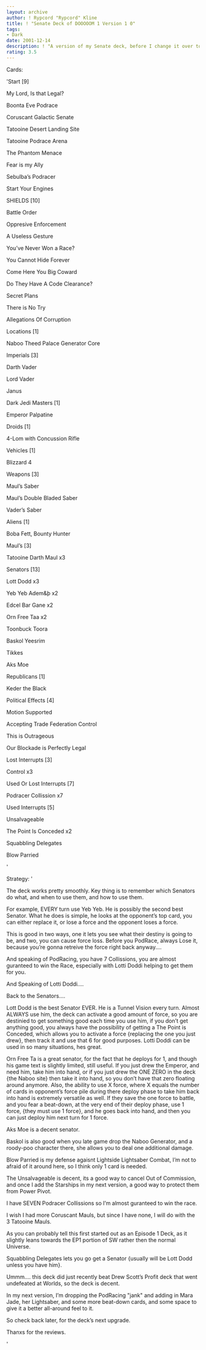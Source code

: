 ```yaml
---
layout: archive
author: ! Rypcord "Rypcord" Kline
title: ! "Senate Deck of DOOOOOM 1 Version 1 0"
tags:
- Dark
date: 2001-12-14
description: ! "A version of my Senate deck, before I change it over to its next form {expect to soon see the Senate Deck of DOOOOOOOM: 2: Version: 1.6 coming soon}"
rating: 3.5
---
```

Cards: 

'Start [9]

My Lord, Is that Legal?

Boonta Eve Podrace

Coruscant Galactic Senate

Tatooine Desert Landing Site

Tatooine Podrace Arena

The Phantom Menace

Fear is my Ally

Sebulba’s Podracer

Start Your Engines


SHIELDS [10] 

Battle Order

Oppresive Enforcement

A Useless Gesture

You’ve Never Won a Race?

You Cannot Hide Forever

Come Here You Big Coward

Do They Have A Code Clearance?

Secret Plans

There is No Try

Allegations Of Corruption


Locations [1]

Naboo Theed Palace Generator Core


Imperials [3]

Darth Vader

Lord Vader

Janus


Dark Jedi Masters [1]

Emperor Palpatine


Droids [1]

4-Lom with Concussion Rifle


Vehicles [1]

Blizzard 4


Weapons [3]

Maul’s Saber

Maul’s Double Bladed Saber

Vader’s Saber


Aliens [1]

Boba Fett, Bounty Hunter


Maul’s [3]

Tatooine Darth Maul x3


Senators [13]

Lott Dodd x3

Yeb Yeb Adem&þ x2

Edcel Bar Gane x2

Orn Free Taa x2

Toonbuck Toora

Baskol Yeesrim

Tikkes

Aks Moe


Republicans [1]

Keder the Black


Political Effects [4]

Motion Supported

Accepting Trade Federation Control

This is Outrageous

Our Blockade is Perfectly Legal


Lost Interrupts [3]

Control x3


Used Or Lost Interrupts [7]

Podracer Collission x7


Used Interrupts [5]

Unsalvageable

The Point Is Conceded x2

Squabbling Delegates

Blow Parried











'

Strategy: '

The deck works pretty smoothly. Key thing is to remember which Senators do what, and when to use them, and how to use them.


For example, EVERY turn use Yeb Yeb. He is possibly the second best Senator. What he does is simple, he looks at the opponent’s top card, you can either replace it, or lose a force and the opponent loses a force. 


This is good in two ways, one it lets you see what their destiny is going to be, and two, you can cause force loss. Before you PodRace, always Lose it, because you’re gonna retreive the force right back anyway....


And speaking of PodRacing, you have 7 Collissions, you are almost guranteed to win the Race, especially with Lotti Doddi helping to get them for you.


And Speaking of Lotti Doddi....

Back to the Senators....


Lott Dodd is the best Senator EVER. He is a Tunnel Vision every turn. Almost ALWAYS use him, the deck can activate a good amount of force, so you are destinied to get something good each time you use him, if you don’t get anything good, you always have the possibility of getting a The Point is Conceded, which allows you to activate a force {replacing the one you just drew}, then track it and use that 6 for good purposes. Lotti Doddi can be used in so many situations, hes great.


Orn Free Ta is a great senator, for the fact that he deploys for 1, and though his game text is slightly limited, still useful. If you just drew the Emperor, and need him, take him into hand, or if you just drew the ONE ZERO in the deck {the Naboo site} then take it into hand, so you don’t have that zero floating around anymore. Also, the ability to use X force, where X equals the number of cards in opponent’s force pile during there deploy phase to take him back into hand is extremely versatile as well. If they save the one force to battle, and you fear a beat-down, at the very end of their deploy phase, use 1 force, {they must use 1 force}, and he goes back into hand, and then you can just deploy him next turn for 1 force.


Aks Moe is a decent senator.

Baskol is also good when you late game drop the Naboo Generator, and a roody-poo character there, she allows you to deal one additional damage.


Blow Parried is my defense agaisnt Lightside Lightsaber Combat, I’m not to afraid of it around here, so I think only 1 card is needed.


The Unsalvageable is decent, its a good way to cancel Out of Commission, and once I add the Starships in my next version, a good way to protect them from Power Pivot. 


I have SEVEN Podracer Collissions so I’m almost guranteed to win the race. 


I wish I had more Coruscant Mauls, but since I have none, I will do with the 3 Tatooine Mauls. 


As you can probably tell this first started out as an Episode 1 Deck, as it slightly leans towards the EP1 portion of SW rather then the normal Universe. 


Squabbling Delegates lets you go get a Senator {usually will be Lott Dodd unless you have him}.


Ummm.... this deck did just recently beat Drew Scott’s Profit deck that went undefeated at Worlds, so the deck is decent.


In my next version, I’m dropping the PodRacing "jank" and adding in Mara Jade, her Lightsaber, and some more beat-down cards, and some space to give it a better all-around feel to it.

So check back later, for the deck’s next upgrade.


Thanxs for the reviews.


'